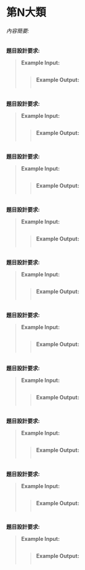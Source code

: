 # 第N大類 
###### 內容簡要: 

## 
**題目設計要求:**  

> **Example Input:**  
> ```py
> 
> ```
>> **Example Output:**
>> ```
>> 
>> ```

## 
**題目設計要求:**  

> **Example Input:**  
> ```py
> 
> ```
>> **Example Output:**
>> ```
>> 
>> ```

## 
**題目設計要求:**  

> **Example Input:**  
> ```py
> 
> ```
>> **Example Output:**
>> ```
>> 
>> ```

## 
**題目設計要求:**  

> **Example Input:**  
> ```py
> 
> ```
>> **Example Output:**
>> ```
>> 
>> ```

## 
**題目設計要求:**  

> **Example Input:**  
> ```py
> 
> ```
>> **Example Output:**
>> ```
>> 
>> ```

## 
**題目設計要求:**  

> **Example Input:**  
> ```py
> 
> ```
>> **Example Output:**
>> ```
>> 
>> ```

## 
**題目設計要求:**  

> **Example Input:**  
> ```py
> 
> ```
>> **Example Output:**
>> ```
>> 
>> ```

## 
**題目設計要求:**  

> **Example Input:**  
> ```py
> 
> ```
>> **Example Output:**
>> ```
>> 
>> ```

## 
**題目設計要求:**  

> **Example Input:**  
> ```py
> 
> ```
>> **Example Output:**
>> ```
>> 
>> ```

## 
**題目設計要求:**  

> **Example Input:**  
> ```py
> 
> ```
>> **Example Output:**
>> ```
>> 
>> ```

